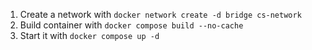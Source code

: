 1. Create a network with `docker network create -d bridge cs-network`
2. Build container with `docker compose build --no-cache`
3. Start it with `docker compose up -d`
